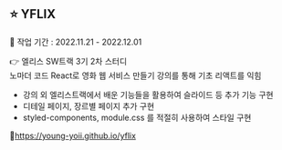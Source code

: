 ## ⭐ YFLIX

📆 작업 기간 : 2022.11.21 - 2022.12.01<br>

👉 엘리스 SW트랙 3기 2차 스터디 <br>
  노마더 코드 React로 영화 웹 서비스 만들기 강의를 통해 기초 리액트를 익힘

- 강의 외 엘리스트랙에서 배운 기능들을 활용하여 슬라이드 등 추가 기능 구현<br>
- 디테일 페이지, 장르별 페이지 추가 구현<br>
- styled-components, module.css 를 적절히 사용하여 스타일 구현<br>

🚀https://young-yoii.github.io/yflix
